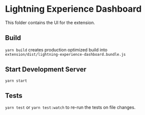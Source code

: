 # Lightning Experience Dashboard
This folder contains the UI for the extension.

## Build
`yarn build` creates production optimized build into `extension/dist/lightning-experience-dashboard.bundle.js`

## Start Development Server
`yarn start`

## Tests
`yarn test`
or
`yarn test:watch` to re-run the tests on file changes.
